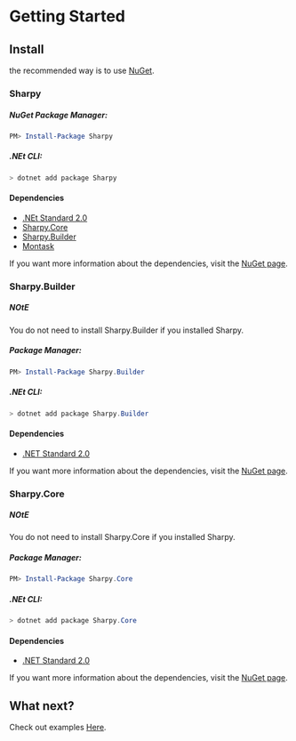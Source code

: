 # Getting Started #

## Install ##
the recommended way is to use [NuGet](http://nuget.org).

### Sharpy ###

##### NuGet Package Manager: #####

```powershell
PM> Install-Package Sharpy
```

##### .NEt CLI: #####

```powershell
> dotnet add package Sharpy
```

#### Dependencies ####
* [.NEt Standard 2.0](http://www.nuget.org/packages/NETStandard.Library)
* [Sharpy.Core](http://www.nuget.org/packages/Sharpy.Core)
* [Sharpy.Builder](http://www.nuget.org/packages/Sharpy.Builder)
* [Montask](http://www.nuget.org/packages/MonTask)

If you want more information about the dependencies,
visit the [NuGet page](http://www.nuget.org/packages/Sharpy).


### Sharpy.Builder ###

<div class="Note">
  <h5>NOtE</h5>
  <p>You do not need to install Sharpy.Builder if you installed Sharpy.</p>
</div>

##### Package Manager: #####

```powershell
PM> Install-Package Sharpy.Builder
```

##### .NEt CLI: #####

```powershell
> dotnet add package Sharpy.Builder
```

#### Dependencies ####
* [.NET Standard 2.0](http://www.nuget.org/packages/NETStandard.Library)

If you want more information about the dependencies,
visit the [NuGet page](http://www.nuget.org/packages/Sharpy.Builder).

### Sharpy.Core ###

<div class="Note">
  <h5>NOtE</h5>
  <p>You do not need to install Sharpy.Core if you installed Sharpy.</p>
</div>

##### Package Manager: #####

```powershell
PM> Install-Package Sharpy.Core
```

##### .NEt CLI: #####

```powershell
> dotnet add package Sharpy.Core
```

#### Dependencies ####
* [.NET Standard 2.0](http://www.nuget.org/packages/NETStandard.Library)

If you want more information about the dependencies,
visit the [NuGet page](http://www.nuget.org/packages/Sharpy.Core).

## What next? ##
Check out examples [Here](./examples.md).

